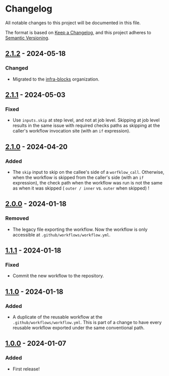 # Changelog

All notable changes to this project will be documented in this file.

The format is based on [Keep a Changelog](https://keepachangelog.com/en/1.1.0/),
and this project adheres to [Semantic Versioning](https://semver.org/spec/v2.0.0.html).

## [2.1.2] - 2024-05-18

### Changed

- Migrated to the [infra-blocks](https://github.com/infra-blocks) organization.

## [2.1.1] - 2024-05-03

### Fixed

- Use `inputs.skip` at step level, and not at job level. Skipping at job level results in the same issue with
  required checks paths as skipping at the caller's workflow invocation site (with an `if` expression).

## [2.1.0] - 2024-04-20

### Added

- The `skip` input to skip on the callee's side of a `worfklow_call`. Otherwise, when the workflow is skipped from
  the caller's side (with an `if` expression), the check path when the workflow was run is not the same as when
  it was skipped ( `outer / inner` vs. `outer` when skipped) !

## [2.0.0] - 2024-01-18

### Removed

- The legacy file exporting the workflow. Now the workflow is only accessible at `.github/workflows/workflow.yml`.

## [1.1.1] - 2024-01-18

### Fixed

- Commit the new workflow to the repository.

## [1.1.0] - 2024-01-18

### Added

- A duplicate of the reusable workflow at the `.github/workflows/workflow.yml`. This is part of a change to have
  every reusable workflow exported under the same conventional path.

## [1.0.0] - 2024-01-07

### Added

- First release!

[2.1.2]: https://github.com/infra-blocks/docker-compose-metadata-workflow/compare/v2.1.1...v2.1.2
[2.1.1]: https://github.com/infra-blocks/docker-compose-metadata-workflow/compare/v2.1.0...v2.1.1
[2.1.0]: https://github.com/infra-blocks/docker-compose-metadata-workflow/compare/v2.0.0...v2.1.0
[2.0.0]: https://github.com/infra-blocks/docker-compose-metadata-workflow/compare/v1.1.1...v2.0.0
[1.1.1]: https://github.com/infra-blocks/docker-compose-metadata-workflow/compare/v1.1.0...v1.1.1
[1.1.0]: https://github.com/infra-blocks/docker-compose-metadata-workflow/compare/v1.0.0...v1.1.0
[1.0.0]: https://github.com/infra-blocks/docker-compose-metadata-workflow/releases/tag/v1.0.0
